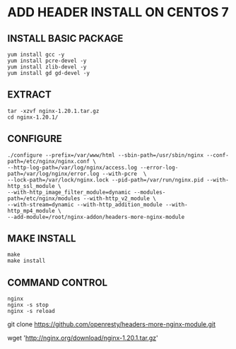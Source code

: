 # ADD HEADER INSTALL ON CENTOS 7

## INSTALL BASIC PACKAGE
````
yum install gcc -y
yum install pcre-devel -y
yum install zlib-devel -y
yum install gd gd-devel -y
````

## EXTRACT

````
tar -xzvf nginx-1.20.1.tar.gz
cd nginx-1.20.1/
````

## CONFIGURE

````
./configure --prefix=/var/www/html --sbin-path=/usr/sbin/nginx --conf-path=/etc/nginx/nginx.conf \
--http-log-path=/var/log/nginx/access.log --error-log-path=/var/log/nginx/error.log --with-pcre  \
--lock-path=/var/lock/nginx.lock --pid-path=/var/run/nginx.pid --with-http_ssl_module \
--with-http_image_filter_module=dynamic --modules-path=/etc/nginx/modules --with-http_v2_module \
--with-stream=dynamic --with-http_addition_module --with-http_mp4_module \
--add-module=/root/nginx-addon/headers-more-nginx-module
````

## MAKE INSTALL

````
make
make install
````

## COMMAND CONTROL

````
nginx
nginx -s stop
nginx -s reload
````

git clone https://github.com/openresty/headers-more-nginx-module.git

wget 'http://nginx.org/download/nginx-1.20.1.tar.gz'
